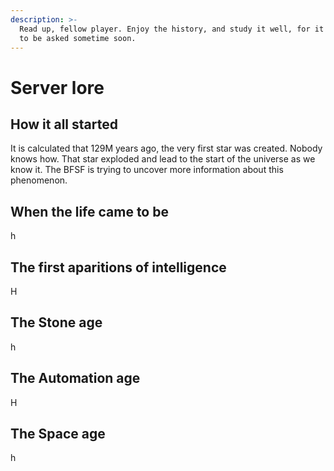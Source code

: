 ```yaml
---
description: >-
  Read up, fellow player. Enjoy the history, and study it well, for it's going
  to be asked sometime soon.
---
```


# Server lore

## How it all started

It is calculated that 129M years ago, the very first star was created. Nobody knows how. That star exploded and lead to the start of the universe as we know it. The BFSF is trying to uncover more information about this phenomenon.

## When the life came to be

h

## **The first aparitions of intelligence**

H

## The Stone age

h

## The Automation age

H

## The Space age

h

